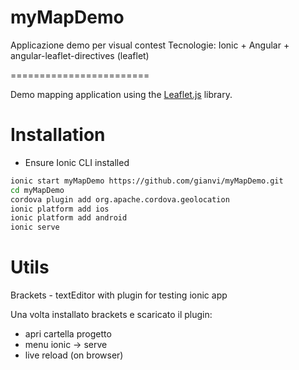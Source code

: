 # myMapDemo
Applicazione demo per visual contest
Tecnologie: Ionic + Angular + angular-leaflet-directives (leaflet)


========================

Demo mapping application using the [Leaflet.js](http://leafletjs.com) library.

# Installation
- Ensure Ionic CLI installed

```sh
ionic start myMapDemo https://github.com/gianvi/myMapDemo.git
cd myMapDemo
cordova plugin add org.apache.cordova.geolocation
ionic platform add ios
ionic platform add android
ionic serve
```


# Utils
Brackets - textEditor with plugin for testing ionic app

Una volta installato brackets e scaricato il plugin:
 - apri cartella progetto
 - menu ionic -> serve
 - live reload (on browser)
 
